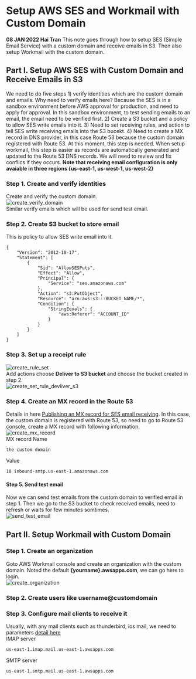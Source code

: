 # Setup AWS SES and Workmail with Custom Domain 
**08 JAN 2022 Hai Tran**
This note goes through how to setup SES (Simple Email Service) with a custom domain and receive emails in S3. Then also setup Workmail with the custom domain. 
## Part I. Setup AWS SES with Custom Domain and Receive Emails in S3 
We need to do five steps 1) verify identities which are the custom domain and emails. Why need to verify emails here? Because the SES is in a sandbox environment before AWS approval for production, and need to apply for approval. In this sandbox environment, to test sending emails to an email, the email need to be verified first. 2) Create a S3 bucket and a policy to allow SES write emails into it. 3) Need to set receiving rules, and action to tell SES write receiving emails into the S3 bucekt. 4) Need to create a MX record in DNS provider, in this case Route 53 because the custom domain registered with Route 53. At this moment, this step is needed. When setup workmail, this step is easier as records are automatically generated and updated to the Route 53 DNS records. We will need to review and fix conflics if they occurs. **Note that receiving email configuration is only avaiable in three regions {us-east-1, us-west-1, us-west-2}**
### Step 1. Create and verify identities 
Create and verify the custom domain.
</br>
![create_verify_domain](https://user-images.githubusercontent.com/20411077/148641713-bfb47c6d-7553-4d6d-add6-b3a10bd86ba5.png)
</br>
Similar verify emails which will be used for send test email. 
### Step 2. Create S3 bucket to store email 
This is policy to allow SES write email into it. 
```
{
    "Version": "2012-10-17",
    "Statement": [
        {
            "Sid": "AllowSESPuts",
            "Effect": "Allow",
            "Principal": {
                "Service": "ses.amazonaws.com"
            },
            "Action": "s3:PutObject",
            "Resource": "arn:aws:s3:::BUCKET_NAME/*",
            "Condition": {
                "StringEquals": {
                    "aws:Referer": "ACCOUNT_ID"
                }
            }
        }
    ]
}
```
### Step 3. Set up a receipt rule 
![create_rule_set](https://user-images.githubusercontent.com/20411077/148641724-d8fc963d-3ca6-44a7-a0ef-f79ef7f0ec43.png)
</br>
Add actions choose **Deliver to S3 bucket** and choose the bucket created in step 2.  
![create_set_rule_devliver_s3](https://user-images.githubusercontent.com/20411077/148641717-decda9ae-6c5d-49f5-bd23-d6d9a9724c3c.png)
</br>
### Step 4. Create an MX record in the Route 53 
Details in here [Publishing an MX record for SES email receiving](https://docs.aws.amazon.com/ses/latest/DeveloperGuide/receiving-email-mx-record.html). In this case, the custom domain is registered with Route 53, so need to go to Route 53 console, create a MX record with following information. </br>
![create_mx_record](https://user-images.githubusercontent.com/20411077/148641743-eedd9956-5feb-4f7f-a1cc-a0eb638a38e1.png)
</br>
MX record Name
```
the custom domain 
```
Value 
```
10 inbound-smtp.us-east-1.amazonaws.com
```
#### Step 5. Send test email 
Now we can send test emails from the custom domain to verified email in step 1. Then we go to the S3 bucket to check received emails, need to refresh or waits for few minutes somtimes. 
</br>
![send_test_email](https://user-images.githubusercontent.com/20411077/148641757-fac4c98d-2683-460e-9924-ba4c19d8364e.png)
</br>
## Part II. Setup Workmail with Custom Domain 
### Step 1. Create an organization
Goto AWS Workmail console and create an organization with the custom domain. Noted the default **{yourname}.awsapps.com**, we can go here to login.
<br/>
![create_organization](https://user-images.githubusercontent.com/20411077/148642029-cac8af8b-d764-4253-bd92-473497fcea47.png)
<br/>
### Step 2. Create users like username@customdomain
### Step 3. Configure mail clients to receive it 
Usually, with any mail clients such as thunderbird, ios mail, we need to parameters [detail here](https://docs.aws.amazon.com/workmail/latest/userguide/using_IMAP.html) <br/>
IMAP server 
```
us-east-1.imap.mail.us-east-1.awsapps.com
```
SMTP server 
```
us-east-1.smtp.mail.us-east-1.awsapps.com
```

